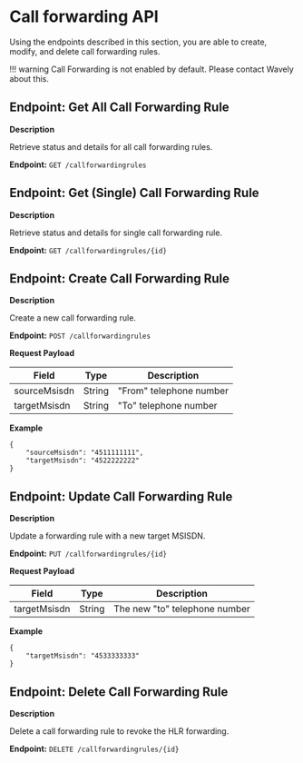 # Call forwarding API
Using the endpoints described in this section, you are able to create, modify, and delete call forwarding rules.

!!! warning
    Call Forwarding is not enabled by default. Please contact Wavely about this.

## Endpoint: Get All Call Forwarding Rule

**Description**

Retrieve status and details for all call forwarding rules.

**Endpoint:** `GET /callforwardingrules`

## Endpoint: Get (Single) Call Forwarding Rule

**Description**

Retrieve status and details for single call forwarding rule.

**Endpoint:** `GET /callforwardingrules/{id}`

## Endpoint: Create Call Forwarding Rule

**Description**

Create a new call forwarding rule.

**Endpoint:** `POST /callforwardingrules`

**Request Payload**

Field        | Type          | Description
------------ | ------------- | ------------
sourceMsisdn | String | "From" telephone number
targetMsisdn | String | "To" telephone number  

**Example**

```
{
	"sourceMsisdn": "4511111111",
	"targetMsisdn": "4522222222"
}
```

## Endpoint: Update Call Forwarding Rule

**Description**

Update a forwarding rule with a new target MSISDN.

**Endpoint:** `PUT /callforwardingrules/{id}`

**Request Payload**

Field        | Type          | Description
------------ | ------------- | ------------
targetMsisdn | String | The new "to" telephone number  

**Example**

```
{
	"targetMsisdn": "4533333333"
}
```

## Endpoint: Delete Call Forwarding Rule

**Description**

Delete a call forwarding rule to revoke the HLR forwarding.

**Endpoint:** `DELETE /callforwardingrules/{id}`

